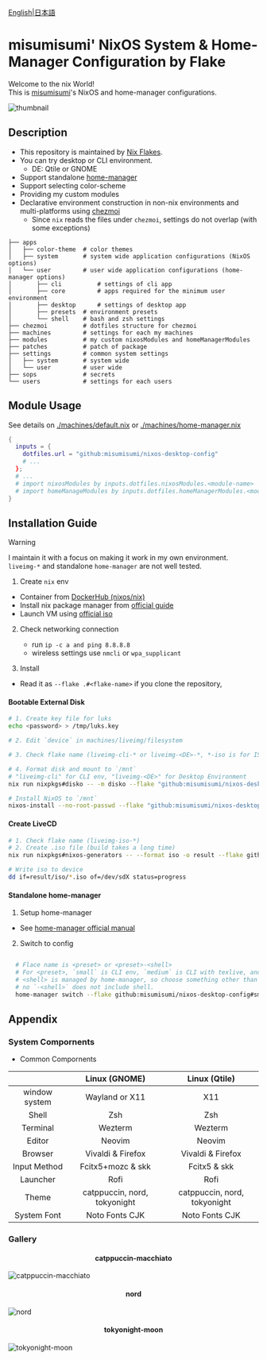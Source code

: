 [English](./README.md)|[日本語](./README-ja.md)

# misumisumi' NixOS System & Home-Manager Configuration by Flake

Welcome to the nix World!  
This is [misumisumi](https://github.com/misumisumi)'s NixOS and home-manager configurations.

![thumbnail](./assets/thumbnail.png)

## Description

- This repository is maintained by [Nix Flakes](https://nixos.wiki/wiki/Flakes).
- You can try desktop or CLI environment.
  - DE: Qtile or GNOME
- Support standalone [home-manager](https://github.com/nix-community/home-manager)
- Support selecting color-scheme
- Providing my custom modules
- Declarative environment construction in non-nix environments and multi-platforms using [chezmoi](./chezmoi)
  - Since `nix` reads the files under `chezmoi`, settings do not overlap (with some exceptions)

```shell
├── apps
│   ├── color-theme  # color themes
│   ├── system       # system wide application configurations (NixOS options)
│   └── user         # user wide application configurations (home-manager options)
│       ├── cli          # settings of cli app
│       ├── core         # apps required for the minimum user environment
│       ├── desktop      # settings of desktop app
│       ├── presets  # environment presets
│       └── shell    # bash and zsh settings
├── chezmoi          # dotfiles structure for chezmoi
├── machines         # settings for each my machines
├── modules          # my custom nixosModules and homeManagerModules
├── patches          # patch of package
├── settings         # common system settings
│   ├── system       # system wide
│   └── user         # user wide
├── sops             # secrets
└── users            # settings for each users
```

## Module Usage

See details on [./machines/default.nix](./machines/home-manager.nix) or [./machines/home-manager.nix](./machines/home-manager.nix)

```nix
{
  inputs = {
    dotfiles.url = "github:misumisumi/nixos-desktop-config"
    # ...
  };
  # ...
  # import nixosModules by inputs.dotfiles.nixosModules.<module-name>
  # import homeManageModules by inputs.dotfiles.homeManagerModules.<module-name>
}
```

## Installation Guide

> [!WARNING]  
> I maintain it with a focus on making it work in my own environment.  
> `liveimg-*` and standalone `home-manager` are not well tested.

1. Create `nix` env

- Container from [DockerHub (nixos/nix)](https://hub.docker.com/r/nixos/nix/tags)
- Install nix package manager from [official guide](https://nixos.org/download)
- Launch VM using [official iso](https://nixos.org/download)

2. Check networking connection

   - run `ip -c a and ping 8.8.8.8`
   - wireless settings use `nmcli` or `wpa_supplicant`

3. Install

- Read it as `--flake .#<flake-name>` if you clone the repository,

#### Bootable External Disk

```sh
# 1. Create key file for luks
echo <password> > /tmp/luks.key

# 2. Edit `device` in machines/liveimg/filesystem

# 3. Check flake name (liveimg-cli-* or liveimg-<DE>-*, *-iso is for ISO creation, not use here)

# 4. Format disk and mount to `/mnt`
# "liveimg-cli" for CLI env, "liveimg-<DE>" for Desktop Environment
nix run nixpkgs#disko -- -m disko --flake "github:misumisumi/nixos-desktop-config#<flake-name>"

# Install NixOS to `/mnt`
nixos-install --no-root-passwd --flake "github:misumisumi/nixos-desktop-config#<flake-name>"
```

#### Create LiveCD

```sh
# 1. Check flake name (liveimg-iso-*)
# 2. Create .iso file (build takes a long time)
nix run nixpkgs#nixos-generators -- --format iso -o result --flake github:misumisumi/nixos-desktop-config#<flake-name>

# Write iso to device
dd if=result/iso/*.iso of=/dev/sdX status=progress
```

#### Standalone home-manager

1. Setup home-manager

- See [home-manager official manual](https://nix-community.github.io/home-manager/index.xhtml#sec-install-standalone)

2. Switch to config

```sh

  # Flace name is <preset> or <preset>-<shell>
  # For <preset>, `small` is CLI env, `medium` is CLI with texlive, and `huge` is GUI env.
  # <shell> is managed by home-manager, so choose something other than the user's default
  # no `-<shell>` does not include shell.
  home-manager switch --flake github:misumisumi/nixos-desktop-config#small-zsh
```

## Appendix

### System Compornents

- Common Compornents

|               |        Linux (GNOME)         |        Linux (Qtile)         |
| :-----------: | :--------------------------: | :--------------------------: |
| window system |        Wayland or X11        |             X11              |
|     Shell     |             Zsh              |             Zsh              |
|   Terminal    |           Wezterm            |           Wezterm            |
|    Editor     |            Neovim            |            Neovim            |
|    Browser    |      Vivaldi & Firefox       |      Vivaldi & Firefox       |
| Input Method  |      Fcitx5+mozc & skk       |         Fcitx5 & skk         |
|   Launcher    |             Rofi             |             Rofi             |
|     Theme     | catppuccin, nord, tokyonight | catppuccin, nord, tokyonight |
|  System Font  |        Noto Fonts CJK        |        Noto Fonts CJK        |

### Gallery

<h4 align="center">catppuccin-macchiato</h4>

![catppuccin-macchiato](./assets/catppuccin-macchiato.png)

<h4 align="center">nord</h4>

![nord](./assets/nord.png)

<h4 align="center">tokyonight-moon</h4>

![tokyonight-moon](./assets/tokyonight-moon.png)
